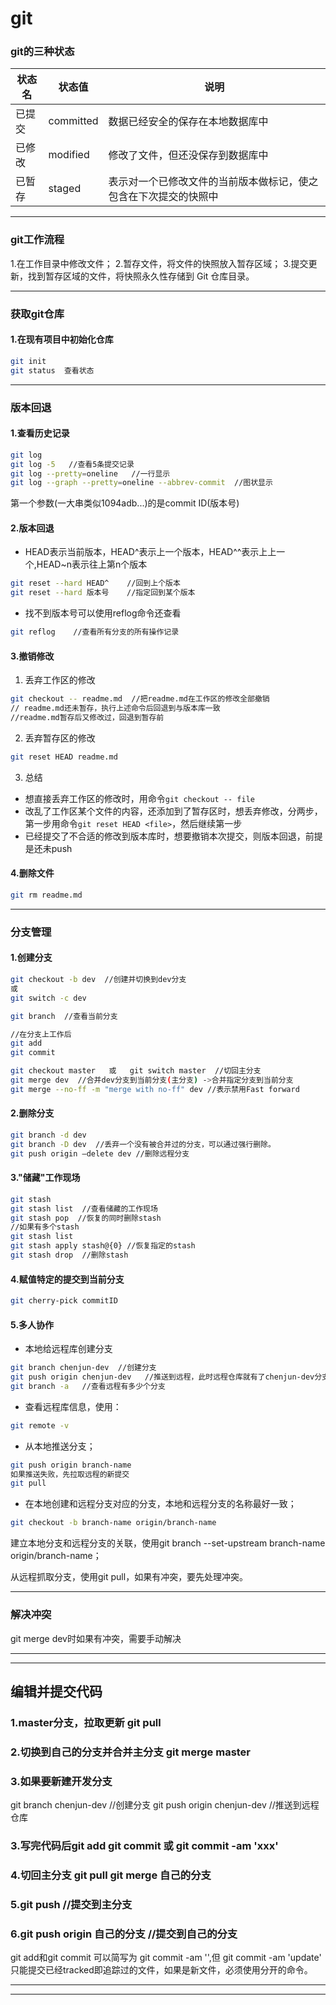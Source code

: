 # git


### git的三种状态
状态名|状态值|说明
-|-|-
已提交|committed|数据已经安全的保存在本地数据库中
已修改|modified|修改了文件，但还没保存到数据库中
已暂存|staged|表示对一个已修改文件的当前版本做标记，使之包含在下次提交的快照中

***
### git工作流程
1.在工作目录中修改文件；
2.暂存文件，将文件的快照放入暂存区域；
3.提交更新，找到暂存区域的文件，将快照永久性存储到 Git 仓库目录。

***

### 获取git仓库
#### 1.在现有项目中初始化仓库 
```bash
git init
git status  查看状态
```

***
### 版本回退
#### 1.查看历史记录
```bash
git log
git log -5   //查看5条提交记录
git log --pretty=oneline   //一行显示
git log --graph --pretty=oneline --abbrev-commit  //图状显示
```
第一个参数(一大串类似1094adb...)的是commit ID(版本号)
#### 2.版本回退
- HEAD表示当前版本，HEAD^表示上一个版本，HEAD\^\^表示上上一个,HEAD~n表示往上第n个版本
```bash
git reset --hard HEAD^    //回到上个版本
git reset --hard 版本号    //指定回到某个版本
```
- 找不到版本号可以使用reflog命令还查看
```bash
git reflog    //查看所有分支的所有操作记录
```
#### 3.撤销修改
1. 丢弃工作区的修改
```bash
git checkout -- readme.md  //把readme.md在工作区的修改全部撤销
// readme.md还未暂存，执行上述命令后回退到与版本库一致
//readme.md暂存后又修改过，回退到暂存前
```
2. 丢弃暂存区的修改 
```bash
git reset HEAD readme.md
```
3. 总结
- 想直接丢弃工作区的修改时，用命令`git checkout -- file`
- 改乱了工作区某个文件的内容，还添加到了暂存区时，想丢弃修改，分两步，第一步用命令`git reset HEAD <file>`，然后继续第一步
- 已经提交了不合适的修改到版本库时，想要撤销本次提交，则版本回退，前提是还未push

#### 4.删除文件
```bash
git rm readme.md  
```

***
###  分支管理
#### 1.创建分支
```bash
git checkout -b dev  //创建并切换到dev分支
或
git switch -c dev 
```
```bash
git branch  //查看当前分支
```
```bash
//在分支上工作后
git add
git commit
```
```bash
git checkout master   或   git switch master  //切回主分支
git merge dev  //合并dev分支到当前分支(主分支) ->合并指定分支到当前分支
git merge --no-ff -m "merge with no-ff" dev //表示禁用Fast forward
```
#### 2.删除分支
```bash
git branch -d dev
git branch -D dev  //丢弃一个没有被合并过的分支，可以通过强行删除。
git push origin –delete dev //删除远程分支
```
#### 3."储藏"工作现场
```bash
git stash
git stash list  //查看储藏的工作现场
git stash pop  //恢复的同时删除stash
//如果有多个stash
git stash list
git stash apply stash@{0} //恢复指定的stash
git stash drop  //删除stash
```
####  4.赋值特定的提交到当前分支
```bash
git cherry-pick commitID
```
####  5.多人协作
- 本地给远程库创建分支
```bash
git branch chenjun-dev  //创建分支
git push origin chenjun-dev   //推送到远程，此时远程仓库就有了chenjun-dev分支
git branch -a   //查看远程有多少个分支
```
- 查看远程库信息，使用：
```bash
git remote -v
```
- 从本地推送分支；
```bash
git push origin branch-name
如果推送失败，先拉取远程的新提交
git pull
```
- 在本地创建和远程分支对应的分支，本地和远程分支的名称最好一致；
```bash
git checkout -b branch-name origin/branch-name
```

建立本地分支和远程分支的关联，使用git branch --set-upstream branch-name origin/branch-name；

从远程抓取分支，使用git pull，如果有冲突，要先处理冲突。
***
### 解决冲突
git merge dev时如果有冲突，需要手动解决


***
***
## 编辑并提交代码
### 1.master分支，拉取更新 git pull
### 2.切换到自己的分支并合并主分支  git merge master
### 3.如果要新建开发分支 
git branch chenjun-dev  //创建分支
git push origin chenjun-dev //推送到远程仓库
### 3.写完代码后git add  git commit  或 git commit -am 'xxx'
### 4.切回主分支 git pull  git merge 自己的分支
### 5.git push  //提交到主分支
### 6.git push origin 自己的分支    //提交到自己的分支
git add和git commit 可以简写为 git commit -am '',但 git commit -am 'update' 只能提交已经tracked即追踪过的文件，如果是新文件，必须使用分开的命令。

***
***

